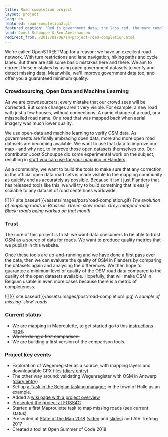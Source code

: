 ```yaml
---
title: Road completion project
layout: project
lang: en
featured: road-completion2.gif
featured_caption: "Red is government data, the less red, the more complete OSM becomes."
lead: Joost Schouppe & Ben Abelshausen
redirect_from: /2017/01/06/en-project-road-completion.html
---
```


We're called OpenSTREETMap for a reason: we have an excellent road network. With turn restrictions and lane navigation, hiking paths and cycle lanes. But there are still some basic mistakes here and there. We aim to correct these mistakes by using open government datasets to verify and detect missing data. Meanwhile, we'll improve government data too, and offer you a guaranteed minimum quality.

### Crowdsourcing, Open Data and Machine Learning

As we are crowdsourcers, every mistake that our crowd sees will be corrected. But some changes aren't very visible. For example, a new road with just a few houses, without connections. A name change of a road, or a misspelled road name. Or a road that was mapped back when aerial imagery was much lower quality.

We use open-data and machine learning to verify OSM data. As governments are finally embracing open data, more and more open road datasets are becoming available. We want to use that data to improve our map - and why not, to improve those open datasets themselves too. Our contributor Joost Schouppe did some experimental work on the subject, resulting in [stuff you can use for your mapping in Flanders](http://www.openstreetmap.org/user/joost%20schouppe/diary/39250).

As a community, we want to build the tools to make sure that any correction in the official open data road sets is made visible to the mapping community as quickly and as accurately as possible. Because it isn't just Flanders that has released tools like this, we will try to build something that is easily scalable to any dataset of road centerlines worldwide.

![]({{ site.baseurl }}/assets/images/post/road-completion.gif)
*The evolution of mapping roads in Brussels. Green: slow roads. Grey: mapped roads. Black: roads being worked on that month*

### Trust

The core of this project is trust, we want data consumers to be able to trust OSM as a source of data for roads. We want to produce quality metrics that we publish in this website.

Once these tools are up-and-running and we have done a first pass over the data, then we can evaluate the quality of OSM in Flanders by comparing the datasets again and analysing the differences. We then hope to guarantee a minimum level of quality of the OSM road data compared to the quality of the open datasets available. Hopefully, that will make OSM in Belgium usable in even more cases because there is a metric of completeness.

![]({{ site.baseurl }}/assets/images/post/road-completion1.jpg)
*A sample of missing 'slow' roads*

### Current status

- We are mapping in Maproulette, to get started go to this [instructions page](https://wiki.openstreetmap.org/wiki/WikiProject_Belgium/Road_completion_project/Instructions).
- ~~We are doing a first comparison.~~
- ~~We are building a first version of the comparison tools.~~

### Project key events

* Exploration of Wegenregister as a source, with mapping layers and downloadable GPX files ([diary entry](http://www.openstreetmap.org/user/joost%20schouppe/diary/39250))
* The other way around: validating Wegenregister with OSM in Antwerp ([diary entry](http://www.openstreetmap.org/user/joost%20schouppe/diary/39573))
* Set up [a Task in the Belgian tasking manager](https://tasks.osm.be/project/2); in the town of Halle as an example.
* Added a [wiki page with a project overview](https://wiki.openstreetmap.org/wiki/WikiProject_Belgium/Road_completion_project)
* [Presented the project at FOSS4G](http://slides.com/benabelshausen-1/deck-1).
* Started a first Maproulette task to map missing roads (see current status)
* Presented at [State of the Map 2018](https://2018.stateofthemap.org/2018/T097-Road_Completion_in_Belgium_-_Mapping___verifying__all__the_roads_/) ([video](https://www.youtube.com/watch?v=K0PClU5yZTQ&feature=youtu.be) and [slides](https://github.com/osmbe/website/)) and AIV Trefdag 2017
* Created a tool at Open Summer of Code 2018
